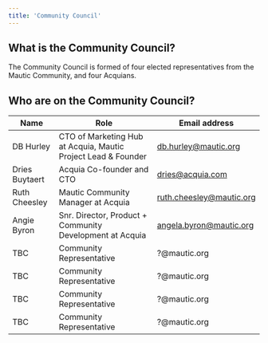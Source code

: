 ```yaml
---
title: 'Community Council'
---
```


## What is the Community Council?

The Community Council is formed of four elected representatives from the Mautic Community, and four Acquians.  

## Who are on the Community Council?

| Name      | Role     | Email address |
|-----------|--------------------|-----------------------|
| DB Hurley | CTO of Marketing Hub at Acquia, Mautic Project Lead & Founder | db.hurley@mautic.org            | 
| Dries Buytaert | Acquia Co-founder and CTO | dries@acquia.com            | 
| Ruth Cheesley | Mautic Community Manager at Acquia | ruth.cheesley@mautic.org            | 
| Angie Byron | Snr. Director, Product + Community Development at Acquia | angela.byron@mautic.org            | 
| TBC | Community Representative | ?@mautic.org            | 
| TBC | Community Representative | ?@mautic.org            | 
| TBC | Community Representative | ?@mautic.org            | 
| TBC | Community Representative | ?@mautic.org            | 
